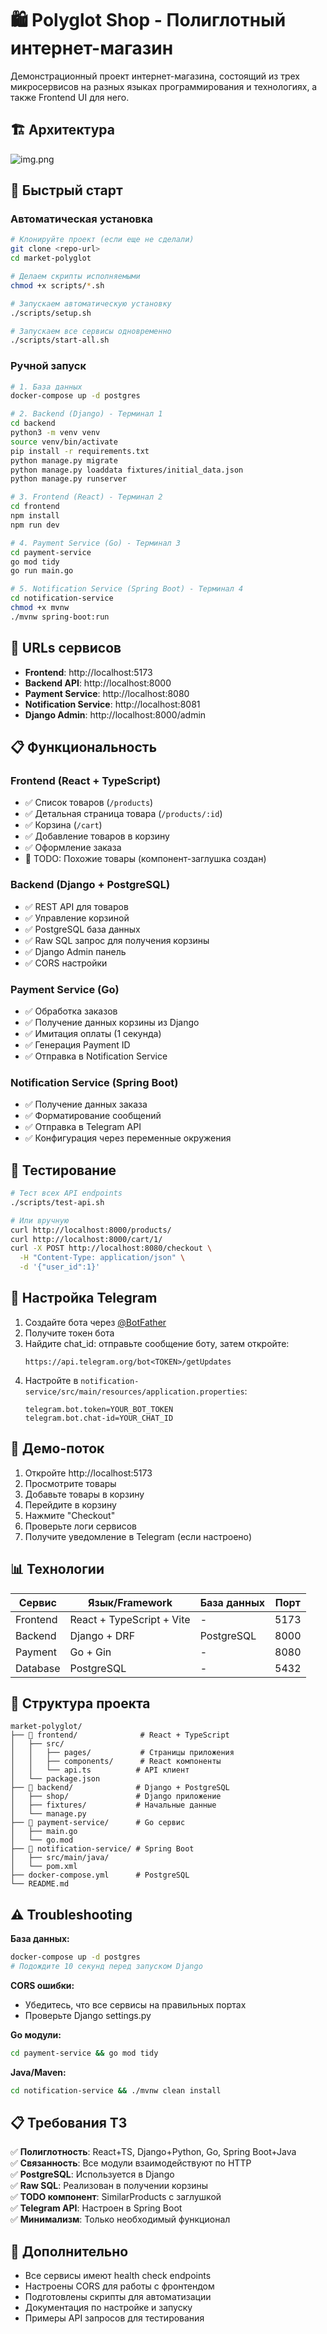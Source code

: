 # 🛍 Polyglot Shop - Полиглотный интернет-магазин

Демонстрационный проект интернет-магазина, состоящий из трех микросервисов на разных языках программирования и технологиях, а также Frontend UI для него.

## 🏗 Архитектура

![img.png](project-diagram.png)

## 🚀 Быстрый старт

### Автоматическая установка

```bash
# Клонируйте проект (если еще не сделали)
git clone <repo-url>
cd market-polyglot

# Делаем скрипты исполняемыми
chmod +x scripts/*.sh

# Запускаем автоматическую установку
./scripts/setup.sh

# Запускаем все сервисы одновременно
./scripts/start-all.sh
```

### Ручной запуск

```bash
# 1. База данных
docker-compose up -d postgres

# 2. Backend (Django) - Терминал 1
cd backend
python3 -m venv venv
source venv/bin/activate
pip install -r requirements.txt
python manage.py migrate
python manage.py loaddata fixtures/initial_data.json
python manage.py runserver

# 3. Frontend (React) - Терминал 2
cd frontend
npm install
npm run dev

# 4. Payment Service (Go) - Терминал 3
cd payment-service
go mod tidy
go run main.go

# 5. Notification Service (Spring Boot) - Терминал 4
cd notification-service
chmod +x mvnw
./mvnw spring-boot:run
```

## 🔗 URLs сервисов

- **Frontend**: http://localhost:5173
- **Backend API**: http://localhost:8000
- **Payment Service**: http://localhost:8080  
- **Notification Service**: http://localhost:8081
- **Django Admin**: http://localhost:8000/admin

## 📋 Функциональность

### Frontend (React + TypeScript)
- ✅ Список товаров (`/products`)
- ✅ Детальная страница товара (`/products/:id`)
- ✅ Корзина (`/cart`)
- ✅ Добавление товаров в корзину
- ✅ Оформление заказа
- 🚧 TODO: Похожие товары (компонент-заглушка создан)

### Backend (Django + PostgreSQL)
- ✅ REST API для товаров
- ✅ Управление корзиной
- ✅ PostgreSQL база данных
- ✅ Raw SQL запрос для получения корзины
- ✅ Django Admin панель
- ✅ CORS настройки

### Payment Service (Go)
- ✅ Обработка заказов
- ✅ Получение данных корзины из Django
- ✅ Имитация оплаты (1 секунда)
- ✅ Генерация Payment ID
- ✅ Отправка в Notification Service

### Notification Service (Spring Boot)
- ✅ Получение данных заказа
- ✅ Форматирование сообщений
- ✅ Отправка в Telegram API
- ✅ Конфигурация через переменные окружения

## 🧪 Тестирование

```bash
# Тест всех API endpoints
./scripts/test-api.sh

# Или вручную
curl http://localhost:8000/products/
curl http://localhost:8000/cart/1/
curl -X POST http://localhost:8080/checkout \
  -H "Content-Type: application/json" \
  -d '{"user_id":1}'
```

## 📱 Настройка Telegram

1. Создайте бота через [@BotFather](https://t.me/botfather)
2. Получите токен бота
3. Найдите chat_id: отправьте сообщение боту, затем откройте:
   ```
   https://api.telegram.org/bot<TOKEN>/getUpdates
   ```
4. Настройте в `notification-service/src/main/resources/application.properties`:
   ```properties
   telegram.bot.token=YOUR_BOT_TOKEN
   telegram.bot.chat-id=YOUR_CHAT_ID
   ```

## 🔄 Демо-поток

1. Откройте http://localhost:5173
2. Просмотрите товары
3. Добавьте товары в корзину
4. Перейдите в корзину
5. Нажмите "Checkout"
6. Проверьте логи сервисов
7. Получите уведомление в Telegram (если настроено)

## 📊 Технологии

| Сервис | Язык/Framework | База данных | Порт |
|--------|---------------|-------------|------|
| Frontend | React + TypeScript + Vite | - | 5173 |
| Backend | Django + DRF | PostgreSQL | 8000 |
| Payment | Go + Gin | - | 8080 |
| Database | PostgreSQL | - | 5432 |

## 📂 Структура проекта

```
market-polyglot/
├── 📁 frontend/              # React + TypeScript
│   ├── src/
│   │   ├── pages/           # Страницы приложения
│   │   ├── components/      # React компоненты
│   │   └── api.ts          # API клиент
│   └── package.json
├── 📁 backend/              # Django + PostgreSQL  
│   ├── shop/               # Django приложение
│   ├── fixtures/           # Начальные данные
│   └── manage.py
├── 📁 payment-service/      # Go сервис
│   ├── main.go
│   └── go.mod
├── 📁 notification-service/ # Spring Boot
│   ├── src/main/java/
│   └── pom.xml
├── docker-compose.yml      # PostgreSQL
└── README.md
```

## ⚠️ Troubleshooting

**База данных:**
```bash
docker-compose up -d postgres
# Подождите 10 секунд перед запуском Django
```

**CORS ошибки:**
- Убедитесь, что все сервисы на правильных портах
- Проверьте Django settings.py

**Go модули:**
```bash
cd payment-service && go mod tidy
```

**Java/Maven:**
```bash
cd notification-service && ./mvnw clean install
```

## 📋 Требования ТЗ

✅ **Полиглотность**: React+TS, Django+Python, Go, Spring Boot+Java  
✅ **Связанность**: Все модули взаимодействуют по HTTP  
✅ **PostgreSQL**: Используется в Django  
✅ **Raw SQL**: Реализован в получении корзины  
✅ **TODO компонент**: SimilarProducts с заглушкой  
✅ **Telegram API**: Настроен в Spring Boot  
✅ **Минимализм**: Только необходимый функционал  

## 📝 Дополнительно

- Все сервисы имеют health check endpoints
- Настроены CORS для работы с фронтендом  
- Подготовлены скрипты для автоматизации
- Документация по настройке и запуску
- Примеры API запросов для тестирования
